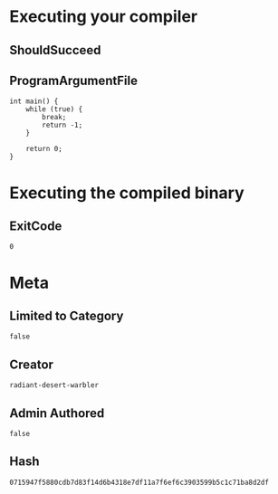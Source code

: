 # Executing your compiler

## ShouldSucceed

## ProgramArgumentFile

```
int main() {
    while (true) {
        break;
        return -1;
    }

    return 0;
}
```

# Executing the compiled binary

## ExitCode

```
0
```

# Meta

## Limited to Category

```
false
```

## Creator

```
radiant-desert-warbler
```

## Admin Authored

```
false
```

## Hash

```
0715947f5880cdb7d83f14d6b4318e7df11a7f6ef6c3903599b5c1c71ba8d2df
```
